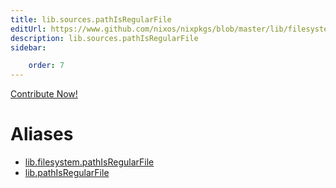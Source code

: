 ```yaml
---
title: lib.sources.pathIsRegularFile
editUrl: https://www.github.com/nixos/nixpkgs/blob/master/lib/filesystem.nix#L102C23
description: lib.sources.pathIsRegularFile
sidebar:

    order: 7
---
```


<a href="https://www.github.com/nixos/nixpkgs/blob/master/lib/filesystem.nix#L102C23">Contribute Now!</a>


# Aliases

- [lib.filesystem.pathIsRegularFile](reference/lib/filesystem/lib-filesystem-pathIsRegularFile)
- [lib.pathIsRegularFile](reference/lib/lib-pathIsRegularFile)


